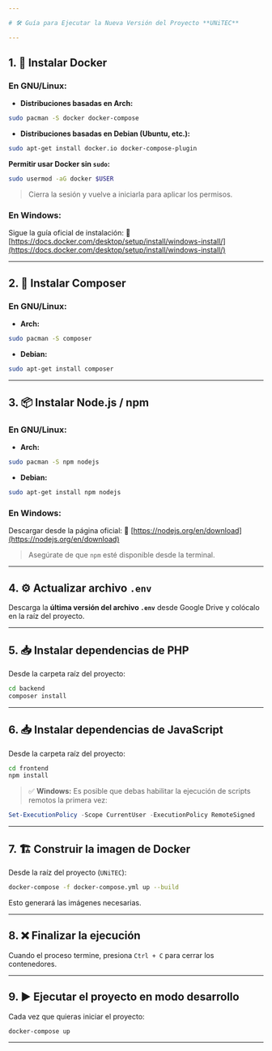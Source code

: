 ```yaml
---

# 🛠 Guía para Ejecutar la Nueva Versión del Proyecto **UNiTEC**

---
```


## 1. 🐳 Instalar Docker

### En GNU/Linux:

* **Distribuciones basadas en Arch:**

```bash
sudo pacman -S docker docker-compose
```

* **Distribuciones basadas en Debian (Ubuntu, etc.):**

```bash
sudo apt-get install docker.io docker-compose-plugin
```

**Permitir usar Docker sin `sudo`:**

```bash
sudo usermod -aG docker $USER
```

> Cierra la sesión y vuelve a iniciarla para aplicar los permisos.

### En Windows:

Sigue la guía oficial de instalación:
🔗 [https://docs.docker.com/desktop/setup/install/windows-install/](https://docs.docker.com/desktop/setup/install/windows-install/)

---

## 2. 🎼 Instalar Composer

### En GNU/Linux:

* **Arch:**

```bash
sudo pacman -S composer
```

* **Debian:**

```bash
sudo apt-get install composer
```

---

## 3. 📦 Instalar Node.js / npm

### En GNU/Linux:

* **Arch:**

```bash
sudo pacman -S npm nodejs
```

* **Debian:**

```bash
sudo apt-get install npm nodejs
```

### En Windows:

Descargar desde la página oficial:
🔗 [https://nodejs.org/en/download](https://nodejs.org/en/download)

> Asegúrate de que `npm` esté disponible desde la terminal.

---

## 4. ⚙️ Actualizar archivo `.env`

Descarga la **última versión del archivo `.env`** desde Google Drive y colócalo en la raíz del proyecto.

---

## 5. 📥 Instalar dependencias de PHP

Desde la carpeta raíz del proyecto:

```bash
cd backend
composer install
```

---

## 6. 📥 Instalar dependencias de JavaScript

Desde la carpeta raíz del proyecto:

```bash
cd frontend
npm install
```

> ✅ **Windows:** Es posible que debas habilitar la ejecución de scripts remotos la primera vez:

```powershell
Set-ExecutionPolicy -Scope CurrentUser -ExecutionPolicy RemoteSigned
```

---

## 7. 🏗 Construir la imagen de Docker

Desde la raíz del proyecto (`UNiTEC`):

```bash
docker-compose -f docker-compose.yml up --build
```

Esto generará las imágenes necesarias.

---

## 8. ❌ Finalizar la ejecución

Cuando el proceso termine, presiona `Ctrl + C` para cerrar los contenedores.

---

## 9. ▶ Ejecutar el proyecto en modo desarrollo

Cada vez que quieras iniciar el proyecto:

```bash
docker-compose up
```

---
